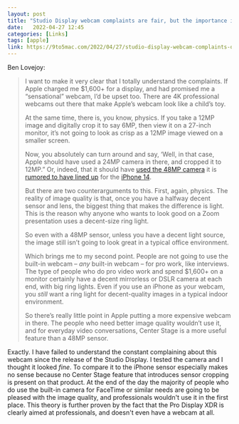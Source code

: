 ```yaml
---
layout: post
title: "Studio Display webcam complaints are fair, but the importance is being overblown"
date:   2022-04-27 12:45
categories: [Links]
tags: [apple]
link: https://9to5mac.com/2022/04/27/studio-display-webcam-complaints-overblown/
---
```


Ben Lovejoy:

>I want to make it very clear that I totally understand the complaints. If Apple charged me $1,600+ for a display, and had promised me a “sensational” webcam, I’d be upset too. There are 4K professional webcams out there that make Apple’s webcam look like a child’s toy.
>
>At the same time, there is, you know, physics. If you take a 12MP image and digitally crop it to say 6MP, then view it on a 27-inch monitor, it’s not going to look as crisp as a 12MP image viewed on a smaller screen.
>
>Now, you absolutely can turn around and say, ‘Well, in that case, Apple should have used a 24MP camera in there, and cropped it to 12MP.” Or, indeed, that it should have [used the 48MP camera](https://9to5mac.com/2021/04/14/kuo-iphone-14-pro-to-feature-significant-camera-upgrades-including-48-megapixel-sensor-and-8k-video-recording/) it is [rumored to have lined up](https://9to5mac.com/2021/12/14/48mp-iphone-14-camera-8k-video/) for the [iPhone 14](https://9to5mac.com/guides/iphone-14/).
>
>But there are two counterarguments to this. First, again, physics. The reality of image quality is that, once you have a halfway decent sensor and lens, the biggest thing that makes the difference is light. This is the reason why anyone who wants to look good on a Zoom presentation uses a decent-size ring light.
>
>So even with a 48MP sensor, unless you have a decent light source, the image still isn’t going to look great in a typical office environment.
>
>Which brings me to my second point. People are not going to use the built-in webcam – *any* built-in webcam – for pro work, like interviews. The type of people who do pro video work and spend $1,600+ on a monitor certainly have a decent mirrorless or DSLR camera at each end, with big ring lights. Even if you use an iPhone as your webcam, you *still* want a ring light for decent-quality images in a typical indoor environment.
>
>So there’s really little point in Apple putting a more expensive webcam in there. The people who need better image quality wouldn’t use it, and for everyday video conversations, Center Stage is a more useful feature than a 48MP sensor.

Exactly. I have failed to understand the constant complaining about this webcam since the release of the Studio Display. I tested the camera and I thought it looked *fine*. To compare it to the iPhone sensor especially makes no sense because no Center Stage feature that introduces sensor cropping is present on that product. At the end of the day the majority of people who do use the built-in camera for FaceTime or similar needs are going to be pleased with the image quality, and professionals wouldn't use it in the first place. This theory is further proven by the fact that the Pro Display XDR is clearly aimed at professionals, and doesn't even have a webcam at all.
